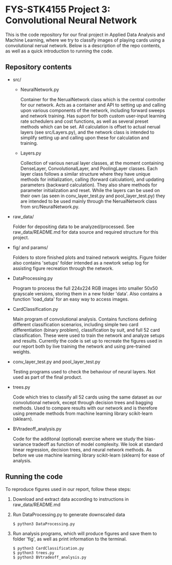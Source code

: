 # FYS-STK4155 Project 3: Convolutional Neural Network

This is the code repository for our final project in Applied Data Analysis and Machine Learning, where we try to classify images of playing cards using a convolutional nerual network.
Below is a description of the repo contents, as well as a quick introduction to running the code.

## Repository contents

- src/
  * NeuralNetwork.py

    Container for the NerualNetwork class which is the central controller for our network. Acts as a container and API to setting up and calling upon various components of the network, including forward sweeps and network training. Has suport for both custom user-input learning rate schedulers and cost functions, as well as several preset methods which can be set. All calculation is offset to actual nerual layers (see src/Layers.py), and the network class is intended to simplify setting up and calling upon these for calculation and training.
  
  * Layers.py

    Collection of various nerual layer classes, at the moment containing DenseLayer, ConvolutionalLayer, and PoolingLayer classes. Each layer class follows a similar structure where they have unique methods for initialization, calling (forward calculation), and updating parameters (backward calculation). They also share methods for parameter initialization and reset. While the layers can be used on their own (as seen in conv_layer_test.py and pool_layer_test.py) they are intended to be used mainly through the NerualNetwork class from src/NeuralNetwork.py.

- raw_data/
  
  Folder for depositing data to be analyzed/processed. See raw_data/README.md for data source and required structure for this project.

- fig/ and params/

  Folders to store finished plots and trained network weights. Figure folder also contains 'setups' folder intended as a newtork setup log for assisting figure recreation through the network.

- DataProcessing.py

  Program to process the full 224x224 RGB images into smaller 50x50 grayscale versions, storing them in a new folder 'data'. Also contains a function 'load_data' for an easy way to access images.

- CardClassification.py

  Main program of convolutional analysis. Contains functions defining different classification scenarios, including simple two card differentiation (binary problem), classification by suit, and full 52 card classification. These were used to train the network and analyze setups and results. Currently the code is set up to recreate the figures used in our report both by live training the network and using pre-trained weights.

- conv_layer_test.py and pool_layer_test.py

  Testing programs used to check the behaviour of neural layers. Not used as part of the final product.

- trees.py

  Code which tries to classify all 52 cards using the same dataset as our convolutional network, except through decision trees and bagging methods. Used to compare results with our network and is therefore using premade methods from machine learning library scikit-learn (sklearn).

- BVtradeoff_analysis.py

  Code for the additonal (optional) exercise where we study the bias-variance tradeoff as function of model complexity. We look at standard linear regression, decision trees, and neural network methods. As before we use machine learning library scikit-learn (sklearn) for ease of analysis.

## Running the code

To reproduce figures used in our report, follow these steps:

1. Download and extract data according to instructions in raw_data/README.md
2. Run DataProcessing.py to generate downscaled data
   
   ```
   $ python3 DataProcessing.py
   ```
3. Run analysis programs, which will produce figures and save them to folder 'fig', as well as print information to the terminal.
   
   ```
   $ python3 CardClassification.py
   $ python3 trees.py
   $ python3 BVtradeoff_analysis.py
   ```
